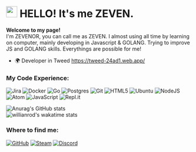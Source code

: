# <img src="https://camo.githubusercontent.com/d3359cb00ab0b5ed8f2e1fe3fceb4fbaf3b614340f8c0db99c17b9f50b351770/68747470733a2f2f656d6f6a69732e736c61636b6d6f6a69732e636f6d2f656d6f6a69732f696d616765732f313533313834393433302f343234362f626c6f622d73756e676c61737365732e6769663f31353331383439343330" width="30px"> **HELLO! It's me ZEVEN**.


**Welcome to my page!**                                                                                             
I'm ZEVENOR, you can call me as ZEVEN. I almost using all time by learning on computer, mainly developing in Javascript & GOLANG. Trying to improve JS and GOLANG skills. Everythings are possible for me! 

* 🌍 Developer in Tweed https://tweed-24ad1.web.app/

### **My Code Experience:**

![Jira](https://img.shields.io/badge/jira-%230A0FFF.svg?style=flat-square&logo=jira&logoColor=white) ![Docker](https://img.shields.io/badge/docker-%230db7ed.svg?style=flat-square&logo=docker&logoColor=white) ![Go](https://img.shields.io/badge/go-%2300ADD8.svg?style=flat-square&logo=go&logoColor=white) ![Postgres](https://img.shields.io/badge/postgres-%23316192.svg?style=flat-square&logo=postgresql&logoColor=white) ![Git](https://img.shields.io/badge/git-%23F05033.svg?style=flat-squarer&logo=git&logoColor=white) ![HTML5](https://img.shields.io/badge/html5-%23E34F26.svg?style=flat-square&logo=html5&logoColor=white) ![Ubuntu](https://img.shields.io/badge/Ubuntu-E95420?style=flat-square&logo=ubuntu&logoColor=white) ![NodeJS](https://img.shields.io/badge/node.js-6DA55F?style=flat-square&logo=node.js&logoColor=white) ![Atom](https://img.shields.io/badge/Atom-%2366595C.svg?style=flat-square&logo=atom&logoColor=white) ![JavaScript](https://img.shields.io/badge/javascript-%23323330.svg?style=flat-square&logo=javascript&logoColor=%23F7DF1E) ![Repl.it](https://img.shields.io/badge/Repl.it-%230D101E.svg?style=flat-square&logo=replit&logoColor=white)

![Anurag's GitHub stats](https://github-readme-stats.vercel.app/api?username=ZeveNor&show_icons=true&theme=radical)                                                
![willianrod's wakatime stats](https://github-readme-stats.vercel.app/api/wakatime?username=ZEVEN)


### **Where to find me**:

[![GitHub](https://img.shields.io/badge/github-%23121011.svg?style=for-the-badge&logo=github&logoColor=white)][1] [![Steam](https://img.shields.io/badge/steam-%23000000.svg?style=for-the-badge&logo=steam&logoColor=white)][2] [![Discord](https://img.shields.io/badge/-Discord-7289DA?style=for-the-badge&logo=discord&logoColor=white)][3]

[1]: https://github.com/ZeveNor
[2]: https://steamcommunity.com/id/DE_ZEVEN/
[3]: https://discord.gg/t4YgdbySHD
